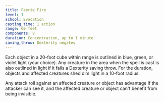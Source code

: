 ```yaml
---
title: Faerie Fire
level: 1
school: Evocation
casting_time: 1 action
range: 60 feet
components: V
duration: Concentration, up to 1 minute
saving_throw: Dexterity negates
---
```


Each object in a 20-foot cube within range is outlined in blue, green, or violet light (your choice). Any creature in the area when the spell is cast is also outlined in light if it fails a Dexterity saving throw. For the duration, objects and affected creatures shed dim light in a 10-foot radius.

Any attack roll against an affected creature or object has advantage if the attacker can see it, and the affected creature or object can't benefit from being invisible.
